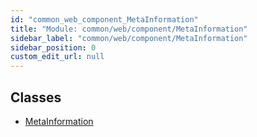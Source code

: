 ```yaml
---
id: "common_web_component_MetaInformation"
title: "Module: common/web/component/MetaInformation"
sidebar_label: "common/web/component/MetaInformation"
sidebar_position: 0
custom_edit_url: null
---
```


## Classes

- [MetaInformation](../classes/common_web_component_MetaInformation.MetaInformation.md)

